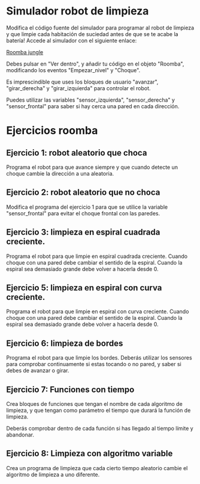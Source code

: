 # Simulador robot de limpieza

Modifica el código fuente del simulador para programar al robot de limpieza y que limpie cada habitación de suciedad antes de que se te acabe la batería! Accede al simulador con el siguiente enlace:

[Roomba jungle](https://scratch.mit.edu/projects/746278041/)

Debes pulsar en "Ver dentro", y añadir tu código en el objeto "Roomba", modificando los eventos "Empezar_nivel" y "Choque".

Es imprescindible que uses los bloques de usuario "avanzar", "girar_derecha" y "girar_izquierda" para controlar el robot.

Puedes utilizar las variables "sensor_izquierda", "sensor_derecha" y "sensor_frontal" para saber si hay cerca una pared en cada dirección.


# Ejercicios roomba

## Ejercicio 1: robot aleatorio que choca

Programa el robot para que avance siempre y que cuando detecte un choque cambie la dirección a una aleatoria.

## Ejercicio 2: robot aleatorio que no choca

Modifica el programa del ejercicio 1 para que se utilice la variable "sensor_frontal" para evitar el choque frontal con las paredes.

## Ejercicio 3: limpieza en espiral cuadrada creciente.

Programa el robot para que limpie en espiral cuadrada creciente. Cuando choque con una pared debe cambiar el sentido de la espiral. Cuando la espiral sea demasiado grande debe volver a hacerla desde 0.

## Ejercicio 5: limpieza en espiral con curva creciente.

Programa el robot para que limpie en espiral con curva creciente. Cuando choque con una pared debe cambiar el sentido de la espiral. Cuando la espiral sea demasiado grande debe volver a hacerla desde 0.

## Ejercicio 6: limpieza de bordes

Programa el robot para que limpie los bordes. Deberás utilizar los sensores para comprobar continuamente si estas tocando o no pared, y saber si debes de avanzar o girar.

## Ejercicio 7: Funciones con tiempo

Crea bloques de funciones que tengan el nombre de cada algoritmo de limpieza, y que tengan como parámetro el tiempo que durará la función de limpieza.

Deberás comprobar dentro de cada función si has llegado al tiempo límite y abandonar.

## Ejercicio 8: Limpieza con algoritmo variable

Crea un programa de limpieza que cada cierto tiempo aleatorio cambie el algoritmo de limpieza a uno diferente.
